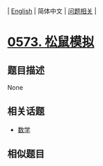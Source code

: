 
| [English](README_EN.md) | 简体中文 | [问题相关](QUESTION.md) |
# [0573. 松鼠模拟](https://leetcode-cn.com/problems/squirrel-simulation/)
## 题目描述
None
## 相关话题
- [数学](https://leetcode-cn.com/tag/math)
## 相似题目

